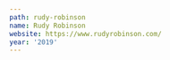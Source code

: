 ```yaml
---
path: rudy-robinson
name: Rudy Robinson
website: https://www.rudyrobinson.com/
year: '2019'
---
```

